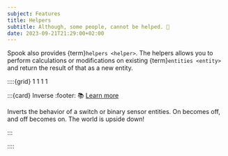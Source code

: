 ```yaml
---
subject: Features
title: Helpers
subtitle: Although, some people, cannot be helped. 🤷
date: 2023-09-21T21:29:00+02:00
---
```


Spook also provides {term}`helpers <helper>`. The helpers allows you to perform calculations or modifications on existing {term}`entities <entity>` and return the result of that as a new entity.

::::{grid} 1 1 1 1

:::{card} Inverse
:footer: 📚 [Learn more](helpers/inverse)

Inverts the behavior of a switch or binary sensor entities. On becomes off, and off becomes on. The world is upside down!

:::

::::
